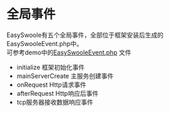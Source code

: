 # 全局事件
EasySwoole有五个全局事件，全部位于框架安装后生成的EasySwooleEvent.php中。  
可参考demo中的[EasySwooleEvent.php](https://github.com/easy-swoole/demo/blob/3.x/EasySwooleEvent.php) 文件

- initialize 框架初始化事件
- mainServerCreate 主服务创建事件
- onRequest Http请求事件
- afterRequest Http响应后事件
-  tcp服务器接收数据响应事件